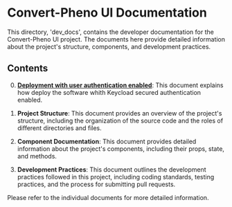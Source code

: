# Convert-Pheno UI Documentation

This directory, 'dev_docs', contains the developer documentation for the Convert-Pheno UI project. The documents here provide detailed information about the project's structure, components, and development practices.

## Contents

0. [**Deployment with user authentication enabled**](https://github.com/CNAG-Biomedical-Informatics/convert-pheno-ui/blob/main/dev_docs/how_to_self_host_w_keycloak_login_enabled.md): This document explains how deploy the software whith Keycload secured authentication enabled.

1. **Project Structure**: This document provides an overview of the project's structure, including the organization of the source code and the roles of different directories and files.

2. **Component Documentation**: This document provides detailed information about the project's components, including their props, state, and methods.

3. **Development Practices**: This document outlines the development practices followed in this project, including coding standards, testing practices, and the process for submitting pull requests.

Please refer to the individual documents for more detailed information.
